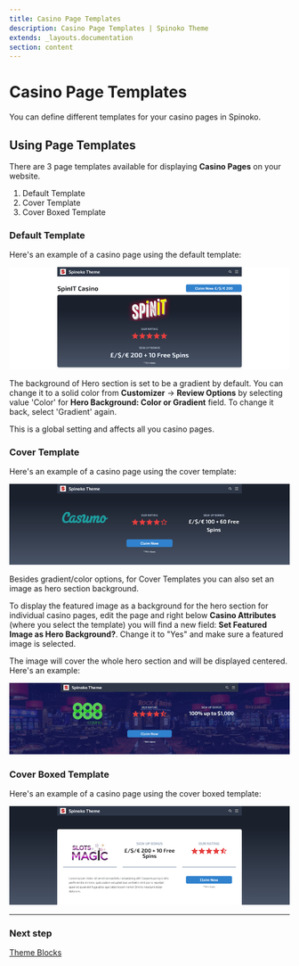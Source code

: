 ```yaml
---
title: Casino Page Templates
description: Casino Page Templates | Spinoko Theme
extends: _layouts.documentation
section: content
---
```


# Casino Page Templates

You can define different templates for your casino pages in Spinoko.

## Using Page Templates

There are 3 page templates available for displaying **Casino Pages** on your website.

1. Default Template
2. Cover Template
3. Cover Boxed Template

### Default Template

Here's an example of a casino page using the default template:

![spinoko-casino-template-default](/assets/images/spinoko/spinoko-casino-template-default.png)

The background of Hero section is set to be a gradient by default. You can change it to a solid color from **Customizer** &#8594; **Review Options** by selecting value 'Color' for **Hero Background: Color or Gradient** field. To change it back, select 'Gradient' again.

This is a global setting and affects all you casino pages.

### Cover Template

Here's an example of a casino page using the cover template:

![spinoko-casino-template-cover](/assets/images/spinoko/spinoko-casino-template-cover.png)

Besides gradient/color options, for Cover Templates you can also set an image as hero section background.

To display the featured image as a background for the hero section for individual casino pages, edit the page and right below **Casino Attributes** (where you select the template) you will find a new field:
**Set Featured Image as Hero Background?**. Change it to "Yes" and make sure a featured image is selected.

The image will cover the whole hero section and will be displayed centered. Here's an example:

![spinoko-casino-template-cover](/assets/images/spinoko/spinoko-casino-template-cover-image.jpg)

### Cover Boxed Template

Here's an example of a casino page using the cover boxed template:

![spinoko-casino-template-cover-boxed](/assets/images/spinoko/spinoko-casino-template-cover-boxed.png)

---

### Next step

[Theme Blocks](/docs/spinoko/blocks/)

